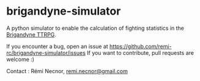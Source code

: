 # brigandyne-simulator
A python simulator to enable the calculation of fighting statistics in the [Brigandyne TTRPG](https://brigandyne.wordpress.com/).

If you encounter a bug, open an issue at https://github.com/remi-rc/brigandyne-simulator/issues
If you want to contribute, pull requests are welcome :)

Contact : Rémi Necnor, remi.necnor@gmail.com